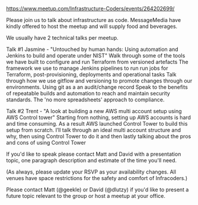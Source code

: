 https://www.meetup.com/Infrastructure-Coders/events/264202699/

Please join us to talk about infrastructure as code. MessageMedia have kindly offered to host the meetup and will supply food and beverages.

We usually have 2 technical talks per meetup.

Talk #1 Jasmine - "Untouched by human hands: Using automation and Jenkins to build and operate under NIST"
Walk through some of the tools we have built to configure and run Terraform from versioned artefacts
The framework we use to manage Jenkins pipelines to run run jobs for Terraform, post-provisioning, deployments and operational tasks
Talk through how we use gitflow and versioning to promote changes through our environments. Using git as a an audit/change record
Speak to the benefits of repeatable builds and automation to reach and maintain security standards. The 'no more spreadsheets' approach to compliance.

Talk #2 Trent - "A look at building a new AWS multi account setup using AWS Control tower"
Starting from nothing, setting up AWS accounts is hard and time consuming. As a result AWS launched Control Tower to build this setup from scratch. I’ll talk through an ideal multi account structure and why, then using Control Tower to do it and then lastly talking about the pros and cons of using Control Tower

If you'd like to speak please contact Matt and David with a presentation topic, one paragraph description and estimate of the time you'll need.

(As always, please update your RSVP as your availability changes. All venues have space restrictions for the safety and comfort of Infracoders.)

Please contact Matt (@geekle) or David (@dlutzy) if you'd like to present a future topic relevant to the group or host a meetup at your office.
